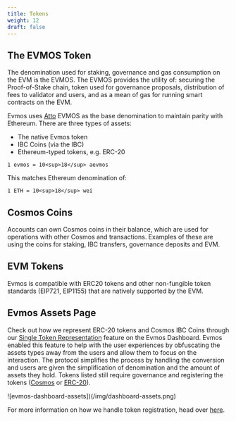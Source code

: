 ```yaml
---
title: Tokens
weight: 12
draft: false
---
```


## The EVMOS Token

The denomination used for staking, governance and gas consumption on the EVM is the EVMOS. The EVMOS provides the utility
of: securing the Proof-of-Stake chain, token used for governance proposals, distribution of fees to validator and users,
and as a mean of gas for running smart contracts on the EVM.

Evmos uses [Atto](https://en.wikipedia.org/wiki/Atto-) EVMOS as the base denomination to maintain parity with Ethereum.
There are three types of assets:

- The native Evmos token
- IBC Coins (via the IBC)
- Ethereum-typed tokens, e.g. ERC-20

`1 evmos = 10<sup>18</sup> aevmos`

This matches Ethereum denomination of:

`1 ETH = 10<sup>18</sup> wei`

## Cosmos Coins

Accounts can own Cosmos coins in their balance, which are used for operations with other Cosmos and transactions. Examples
of these are using the coins for staking, IBC transfers, governance deposits and EVM.

## EVM Tokens

Evmos is compatible with ERC20 tokens and other non-fungible token standards (EIP721, EIP1155)
that are natively supported by the EVM.

## Evmos Assets Page

Check out how we represent ERC-20 tokens and Cosmos IBC Coins through our [Single Token Representation](https://app.evmos.org/assets) feature on the Evmos Dashboard. Evmos enabled this feature to help with the user experiences by obfuscating the assets
types away from the users and allow them to focus on the interaction. The protocol simplifies the process by handling the
conversion and users are given the simplification of denomination and the amount of assets they hold. Tokens listed still
require governance and registering the tokens ([Cosmos](https://academy.evmos.org/articles/advanced/cosmos-coin-registration) or [ERC-20](https://academy.evmos.org/articles/advanced/erc20-registration)).

![evmos-dashboard-assets])(/img/dashboard-assets.png)

For more information on how we handle token registration, head over [here](https://docs.evmos.org/develop/mainnet#token-registration).